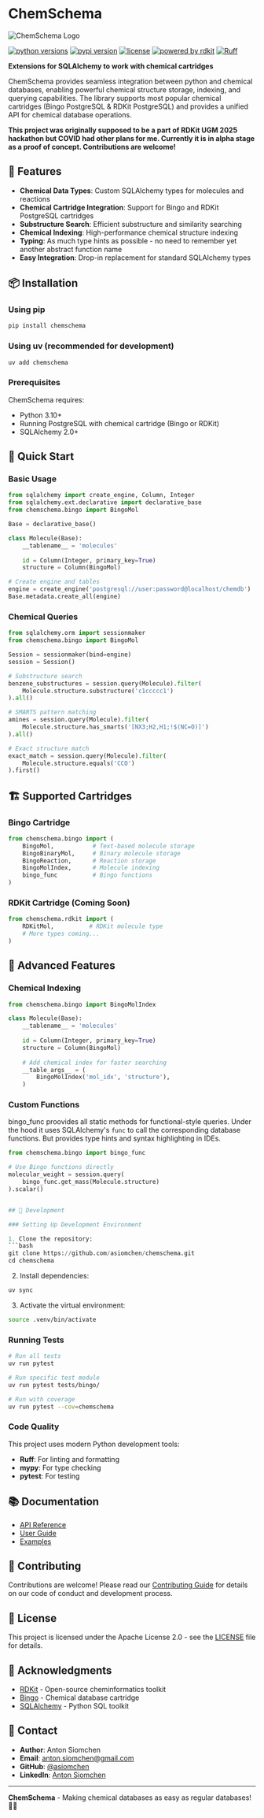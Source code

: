 # ChemSchema

![ChemSchema Logo](docs/logo.png)

[![python versions](https://shields.io/badge/python-3.10%20%7C%203.11%20%7C%203.12-blue)]()
[![pypi version](https://img.shields.io/pypi/v/chemschema.svg)](https://pypi.org/project/chemschema/)
[![license](https://img.shields.io/github/license/asiomchen/chemschema)](LICENSE)
[![powered by rdkit](https://img.shields.io/badge/Powered%20by-RDKit-3838ff.svg?logo=data:image/png;base64,iVBORw0KGgoAAAANSUhEUgAAABAAAAAQBAMAAADt3eJSAAAABGdBTUEAALGPC/xhBQAAACBjSFJNAAB6JgAAgIQAAPoAAACA6AAAdTAAAOpgAAA6mAAAF3CculE8AAAAFVBMVEXc3NwUFP8UPP9kZP+MjP+0tP////9ZXZotAAAAAXRSTlMAQObYZgAAAAFiS0dEBmFmuH0AAAAHdElNRQfmAwsPGi+MyC9RAAAAQElEQVQI12NgQABGQUEBMENISUkRLKBsbGwEEhIyBgJFsICLC0iIUdnExcUZwnANQWfApKCK4doRBsKtQFgKAQC5Ww1JEHSEkAAAACV0RVh0ZGF0ZTpjcmVhdGUAMjAyMi0wMy0xMVQxNToyNjo0NyswMDowMDzr2J4AAAAldEVYdGRhdGU6bW9kaWZ5ADIwMjItMDMtMTFUMTU6MjY6NDcrMDA6MDBNtmAiAAAAAElFTkSuQmCC)](https://www.rdkit.org/)
[![Ruff](https://img.shields.io/endpoint?url=https://raw.githubusercontent.com/astral-sh/ruff/main/assets/badge/v2.json)](https://github.com/astral-sh/ruff)

**Extensions for SQLAlchemy to work with chemical cartridges**

ChemSchema provides seamless integration between python and chemical databases, enabling powerful chemical structure storage, indexing, and querying capabilities. The library supports most popular chemical cartridges (Bingo PostgreSQL & RDKit PostgreSQL) and provides a unified API for chemical database operations.

**This project was originally supposed to be a part of RDKit UGM 2025 hackathon but COVID had other plans for me. Currently it is in alpha stage as a proof of concept. Contributions are welcome!**


## 🚀 Features

- **Chemical Data Types**: Custom SQLAlchemy types for molecules and reactions
- **Chemical Cartridge Integration**: Support for Bingo and RDKit PostgreSQL cartridges
- **Substructure Search**: Efficient substructure and similarity searching
- **Chemical Indexing**: High-performance chemical structure indexing
- **Typing**: As much type hints as possible - no need to remember yet another abstract function name
- **Easy Integration**: Drop-in replacement for standard SQLAlchemy types

## 📦 Installation

### Using pip

```bash
pip install chemschema
```

### Using uv (recommended for development)

```bash
uv add chemschema
```

### Prerequisites

ChemSchema requires:
- Python 3.10+
- Running PostgreSQL with chemical cartridge (Bingo or RDKit)
- SQLAlchemy 2.0+

## 🔧 Quick Start

### Basic Usage

```python
from sqlalchemy import create_engine, Column, Integer
from sqlalchemy.ext.declarative import declarative_base
from chemschema.bingo import BingoMol

Base = declarative_base()

class Molecule(Base):
    __tablename__ = 'molecules'
    
    id = Column(Integer, primary_key=True)
    structure = Column(BingoMol)

# Create engine and tables
engine = create_engine('postgresql://user:password@localhost/chemdb')
Base.metadata.create_all(engine)
```

### Chemical Queries

```python
from sqlalchemy.orm import sessionmaker
from chemschema.bingo import BingoMol

Session = sessionmaker(bind=engine)
session = Session()

# Substructure search
benzene_substructures = session.query(Molecule).filter(
    Molecule.structure.substructure('c1ccccc1')
).all()

# SMARTS pattern matching
amines = session.query(Molecule).filter(
    Molecule.structure.has_smarts('[NX3;H2,H1;!$(NC=O)]')
).all()

# Exact structure match
exact_match = session.query(Molecule).filter(
    Molecule.structure.equals('CCO')
).first()
```

## 🏗️ Supported Cartridges

### Bingo Cartridge

```python
from chemschema.bingo import (
    BingoMol,           # Text-based molecule storage
    BingoBinaryMol,     # Binary molecule storage  
    BingoReaction,      # Reaction storage
    BingoMolIndex,      # Molecule indexing
    bingo_func          # Bingo functions
)
```

### RDKit Cartridge (Coming Soon)

```python
from chemschema.rdkit import (
    RDKitMol,          # RDKit molecule type
    # More types coming...
)
```

## 🎯 Advanced Features

### Chemical Indexing

```python
from chemschema.bingo import BingoMolIndex

class Molecule(Base):
    __tablename__ = 'molecules'
    
    id = Column(Integer, primary_key=True)
    structure = Column(BingoMol)
    
    # Add chemical index for faster searching
    __table_args__ = (
        BingoMolIndex('mol_idx', 'structure'),
    )
```

### Custom Functions

bingo_func proovides all static methods for functional-style queries. Under the hood it uses SQLAlchemy's `func` to call the corresponding database functions. But provides type hints and syntax highlighting in IDEs.

```python
from chemschema.bingo import bingo_func

# Use Bingo functions directly
molecular_weight = session.query(
    bingo_func.get_mass(Molecule.structure)
).scalar()


## 🧪 Development

### Setting Up Development Environment

1. Clone the repository:
```bash
git clone https://github.com/asiomchen/chemschema.git
cd chemschema
```

2. Install dependencies:
```bash
uv sync
```

3. Activate the virtual environment:
```bash
source .venv/bin/activate
```

### Running Tests

```bash
# Run all tests
uv run pytest

# Run specific test module
uv run pytest tests/bingo/

# Run with coverage
uv run pytest --cov=chemschema
```

### Code Quality

This project uses modern Python development tools:

- **Ruff**: For linting and formatting
- **mypy**: For type checking
- **pytest**: For testing

## 📚 Documentation

- [API Reference](https://chemschema.readthedocs.io/)
- [User Guide](docs/user_guide.md)
- [Examples](examples/)

## 🤝 Contributing

Contributions are welcome! Please read our [Contributing Guide](CONTRIBUTING.md) for details on our code of conduct and development process.

## 📄 License

This project is licensed under the Apache License 2.0 - see the [LICENSE](LICENSE) file for details.

## 🙏 Acknowledgments

- [RDKit](https://www.rdkit.org/) - Open-source cheminformatics toolkit
- [Bingo](https://lifescience.opensource.epam.com/bingo/) - Chemical database cartridge
- [SQLAlchemy](https://sqlalchemy.org/) - Python SQL toolkit

## 📧 Contact

- **Author**: Anton Siomchen
- **Email**: anton.siomchen@gmail.com
- **GitHub**: [@asiomchen](https://github.com/asiomchen)
- **LinkedIn**: [Anton Siomchen](https://www.linkedin.com/in/anton-siomchen/)

---

**ChemSchema** - Making chemical databases as easy as regular databases! 🧪✨